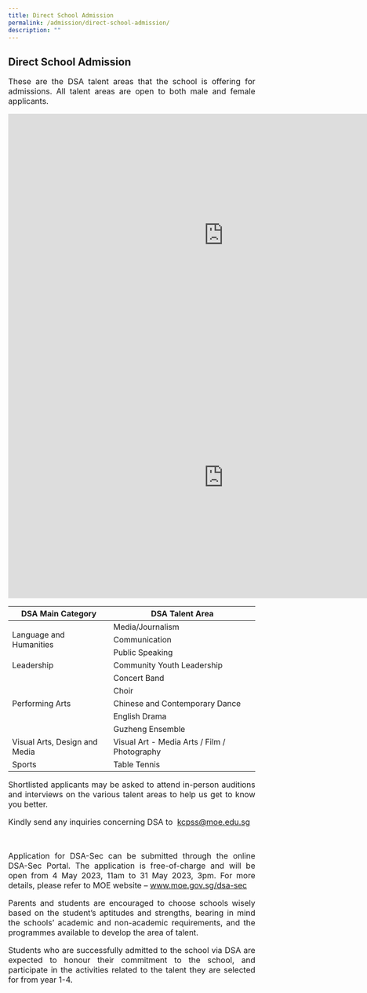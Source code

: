 ```yaml
---
title: Direct School Admission
permalink: /admission/direct-school-admission/
description: ""
---
```

## Direct School Admission

<p style="text-align: justify;font-size:16px;">These are the DSA talent areas that the school is offering for admissions. All talent areas are open to both male and female applicants.</p>

<iframe width="877" height="493" src="https://www.youtube.com/embed/jG6QGmOwVOY" title="DSA Episode 1" frameborder="0" allow="accelerometer; autoplay; clipboard-write; encrypted-media; gyroscope; picture-in-picture; web-share" allowfullscreen=""></iframe><br>

<iframe width="877" height="493" src="https://www.youtube.com/embed/aXIBn8RIw5w" title="DSA Episode 2" frameborder="0" allow="accelerometer; autoplay; clipboard-write; encrypted-media; gyroscope; picture-in-picture; web-share" allowfullscreen=""></iframe><br>

<table>
<thead>
  <tr>
    <th>DSA Main Category</th>
    <th>DSA Talent Area</th>
  </tr>
</thead>
<tbody>
  <tr>
    <td rowspan="3">Language and Humanities</td>
    <td>Media/Journalism</td>
  </tr>
  <tr>
    <td>Communication</td>
  </tr>
  <tr>
    <td>Public Speaking</td>
  </tr>
  <tr>
    <td>Leadership </td>
    <td>Community Youth Leadership</td>
  </tr>
  <tr>
    <td rowspan="5">Performing Arts</td>
    <td>Concert Band</td>
  </tr>
  <tr>
    <td>Choir</td>
  </tr>
  <tr>
    <td>Chinese and Contemporary Dance</td>
  </tr>
  <tr>
    <td>English Drama</td>
  </tr>
  <tr>
    <td>Guzheng Ensemble</td>
  </tr>
  <tr>
    <td>Visual Arts, Design and Media</td>
    <td>Visual Art - Media Arts / Film / Photography</td>
  </tr>
	 <tr>
    <td>Sports</td>
    <td>Table Tennis</td>
  </tr>
</tbody>
</table>

<p style="text-align: justify;font-size:16px;">
Shortlisted applicants may be asked to attend in-person auditions and interviews on the various talent areas to help us get to know you better.</p>

<p style="text-align: justify;font-size:16px;">Kindly send any inquiries concerning DSA to &nbsp;<a href="mailto:kcpss@moe.edu.sg">kcpss@moe.edu.sg</a></p><br>

<p style="text-align: justify;font-size:16px;">Application for DSA-Sec can be submitted through the online DSA-Sec Portal. The application is free-of-charge and will be open from 4 May 2023, 11am to 31 May 2023, 3pm. For more details, please refer to MOE website – <a href="www.moe.gov.sg/dsa-sec"> www.moe.gov.sg/dsa-sec</a>
	</p>
	
<p style="text-align: justify;font-size:16px;">Parents and students are encouraged to choose schools wisely based on the student’s aptitudes and
strengths, bearing in mind the schools’ academic and non-academic requirements, and the programmes available to develop the area of talent.</p>

<p style="text-align: justify;font-size:16px;">Students who are successfully admitted to the school via DSA are expected to honour their commitment to the school, and participate in the activities related to the talent they are selected for from year 1-4.</p>
